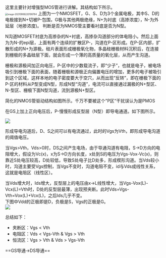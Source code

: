 这里主要针对增强型MOS管进行讲解。其结构如下所示。  
<img src="https://mythidea.oss-cn-beijing.aliyuncs.com/undefinedimage-20210906220106784.png" alt="image-20210906220106784" style="zoom:50%;" />
上图为一个NMOSFET，G、S、D为3个金属电极，其中S、D的电极接到N+切被P-包围，G极与其他两极绝缘，N+为衬底（高掺浓度），N-为外延层（地掺浓度)。 判断是否为NMOS管主要看衬底是否为N型。   

N沟道MOSFET衬底为高掺杂的N+衬底，高掺杂沟道部分的体电阻小。然后上面为为N-的epi层，上面有两个连续的扩散区P-，沟道在P-区形成。在P-区内部，扩散形成的N+为源极。硅片表面形成栅极氧化物，多晶硅栅极材料沉积后，在连接到栅极的多晶硅层下面，就会形成一个薄的高质量的氧化层，从而产生沟道。  

栅极和源极间加正向电压，P-区中的少数载流子，即“少子”，也就是电子，被电场吸引到栅极下面的表面，随着栅极和源极正向偏置电压的增加，更多的电子被吸引到这个区域，这样本地的电子密度要大于空穴，从而出现“反转”，即在栅极下面的P-区的材料从P型变成N型，形成N型“沟道”，电流可以直接通过漏极的N+型区、N-型区、栅极下面N型沟道，流到源极N+型区。 

简化的NMOS管驱动结构如图所示。千万不要被这个"P区“干扰误认为是PMOS    

在GS上加上正向电压后，P-慢慢形成反型层（N型）即导电通道。如下图所示。  

![](https://ts1.cn.mm.bing.net/th/id/R-C.0eb12cac93a52d0ef41b38b4bbcb8df2?rik=J%2bGmWbTC51a6pw&riu=http%3a%2f%2fwww.jingyeic.com%2fuserfiles%2f202069144146738.jpg&ehk=1MdF48GAj5uG4qbQMQsOEYLCK3a1alr%2f1crhQsO382g%3d&risl=&pid=ImgRaw&r=0&sres=1&sresct=1)

形成导电沟道后，D、S之间可以有电流通过，此时的Vgs为Vth，即形成导电沟道的阈值电压。  

当Vgs>Vth，Vds>0时，DS之间产生电场，由于导通沟道有电阻，S->D方向的电阻增大，假设为Vc(x)，x为S->D方向长度，x处到S的电压为Vgs-Vox-Vc(x)，则靠近S处电压较高，D处较低，导致S处电子比D处多，形成楔形沟道。当Vds较小时，沟道主要受Vgs控制，当Vgs不变时，沟道电阻不变，id与Vds成线性关系，这就是电阻区（线性区）。

当Vds增大时，Ids增大，反型层上的电压由x→L线性增大，当Vgs-Vox(L)-Vcx(L)=Vth时，D处的反型层最薄，出现预夹断。此时Vds=Vgs-Vth=Vox(L)+Vcx(L)，之后Ids几乎不变。  
下图中Vdd的正极即是D，负极是S，Vgs的正极是G。  
![](https://tse1-mm.cn.bing.net/th/id/R-C.4ab4ab7ab1f21879e714b295d24f4e3a?rik=fPVSa%2f208bGSzw&riu=http%3a%2f%2fwww.szyxwkj.com%2fUploadFiles%2fFCK%2f2019-12%2f6371287900176685666471599.jpg&ehk=1I%2bRIn%2ffFqpfXcaoxw9NtCaPDzcwzD506Ru5wzS3jfk%3d&risl=&pid=ImgRaw&r=0)

总结如下：  

+ 夹断区：Vgs < Vth  
+ 电阻区：Vds < Vgs-Vth  & Vgs > Vth
+ 恒流区：Vgs > Vth & Vds > Vgs-Vth    

==GS导通→DS导通==